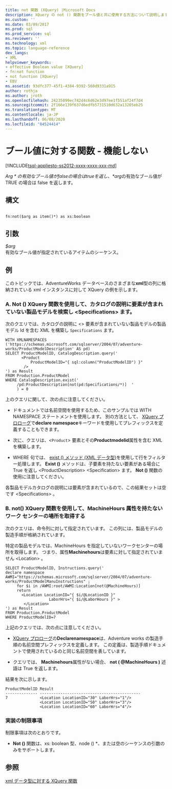 ```yaml
---
title: not 関数 (XQuery) |Microsoft Docs
description: XQuery の not () 関数をブール値と共に使用する方法について説明します。
ms.custom: ''
ms.date: 03/09/2017
ms.prod: sql
ms.prod_service: sql
ms.reviewer: ''
ms.technology: xml
ms.topic: language-reference
dev_langs:
- XML
helpviewer_keywords:
- effective Boolean value [XQuery]
- fn:not function
- not function [XQuery]
- EBV
ms.assetid: 93dfc377-45f1-4384-9392-560d9331a915
author: rothja
ms.author: jroth
ms.openlocfilehash: 24235099ec742d4c6d62e3d97ee1f551af24f7d4
ms.sourcegitcommit: 2f166e139f637d6edfb5731510d632a13205eb25
ms.translationtype: MT
ms.contentlocale: ja-JP
ms.lasthandoff: 06/08/2020
ms.locfileid: "84524414"
---
```

# <a name="functions-on-boolean-values---not-function"></a>ブール値に対する関数 - 機能しない 
[!INCLUDE[tsql-appliesto-ss2012-xxxx-xxxx-xxx-md](../includes/tsql-appliesto-ss2012-xxxx-xxxx-xxx-md.md)]

  *$Arg*の有効なブール値が false の場合は true を返し、 *$arg*の有効なブール値が TRUE の場合は false を返します。  
  
## <a name="syntax"></a>構文  
  
```  
  
fn:not($arg as item()*) as xs:boolean  
```  
  
## <a name="arguments"></a>引数  
 *$arg*  
 有効なブール値が指定されているアイテムのシーケンス。  
  
## <a name="examples"></a>例  
 このトピックでは、AdventureWorks データベースのさまざまな**xml**型の列に格納されている xml インスタンスに対して XQuery の例を示します。  
  
### <a name="a-using-the-not-xquery-function-to-find-product-models-whose-catalog-descriptions-do-not-include-the-specifications-element"></a>A. Not () XQuery 関数を使用して、カタログの説明に要素が含まれていない製品モデルを検索し \<Specifications> ます。  
 次のクエリでは、カタログの説明に <> 要素が含まれていない製品モデルの製品モデル Id を含む XML を構築し `Specifications` ます。  
  
```  
WITH XMLNAMESPACES ('https://schemas.microsoft.com/sqlserver/2004/07/adventure-works/ProductModelDescription' AS pd)  
SELECT ProductModelID, CatalogDescription.query('  
       <Product   
           ProductModelID="{ sql:column("ProductModelID") }"  
        />  
') as Result  
FROM Production.ProductModel  
WHERE CatalogDescription.exist('  
     /pd:ProductDescription[not(pd:Specifications/*)]  '  
     ) = 0  
```  
  
 上のクエリに関して、次の点に注意してください。  
  
-   ドキュメントでは名前空間を使用するため、このサンプルでは WITH NAMESPACE ステートメントを使用します。 別の方法として、 [XQuery プロローグ](../xquery/modules-and-prologs-xquery-prolog.md)で**declare namespace**キーワードを使用してプレフィックスを定義することもできます。  
  
-   次に、クエリは、<`Product`> 要素とその**Productmodelid**属性を含む XML を構築します。  
  
-   WHERE 句では、 [exist () メソッド (XML データ型)](../t-sql/xml/exist-method-xml-data-type.md)を使用して行をフィルター処理します。 **Exist ()** メソッドは、子要素を持たない要素がある場合に True を返し \<ProductDescription> \<Specification> ます。 **Not ()** 関数の使用に注意してください。  
  
 各製品モデルカタログの説明には要素が含まれているので、この結果セットは空です \<Specifications> 。  
  
### <a name="b-using-the-not-xquery-function-to-retrieve-work-center-locations-that-do-not-have-a-machinehours-attribute"></a>B. not() XQuery 関数を使用して、MachineHours 属性を持たないワーク センターの場所を取得する  
 次のクエリは、命令列に対して指定されています。 この列には、製品モデルの製造手順が格納されています。  
  
 特定の製品モデルでは、MachineHours を指定していないワークセンターの場所を取得します。 つまり、属性**Machinehours**は要素に対して指定されていません \<Location> 。  
  
```  
SELECT ProductModelID, Instructions.query('  
declare namespace AWMI="https://schemas.microsoft.com/sqlserver/2004/07/adventure-works/ProductModelManuInstructions" ;  
     for $i in /AWMI:root/AWMI:Location[not(@MachineHours)]  
     return  
       <Location LocationID="{ $i/@LocationID }"   
                   LaborHrs="{ $i/@LaborHours }" >  
        </Location>  
') as Result  
FROM Production.ProductModel  
WHERE ProductModelID=7   
```  
  
 上記のクエリでは、次の点に注意してください。  
  
-   [XQuery プロローグ](../xquery/modules-and-prologs-xquery-prolog.md)の**Declarenamespace**は、Adventure works の製造手順の名前空間プレフィックスを定義します。 この定義は、製造手順ドキュメントで使用されているのと同じ名前空間を表しています。  
  
-   クエリでは、 **Machinehours**属性がない場合、 **not ( @MachineHours )** 述語は True を返します。  
  
 結果を次に示します。  
  
```  
ProductModelID Result   
-------------- --------------------------------------------  
7              <Location LocationID="30" LaborHrs="1"/>  
               <Location LocationID="50" LaborHrs="3"/>  
               <Location LocationID="60" LaborHrs="4"/>  
```  
  
### <a name="implementation-limitations"></a>実装の制限事項  
 制限事項は次のとおりです。  
  
-   **Not ()** 関数は、xs: boolean 型、node () *、または空のシーケンスの引数のみをサポートします。  
  
## <a name="see-also"></a>参照  
 [xml データ型に対する XQuery 関数](../xquery/xquery-functions-against-the-xml-data-type.md)  
  
  
